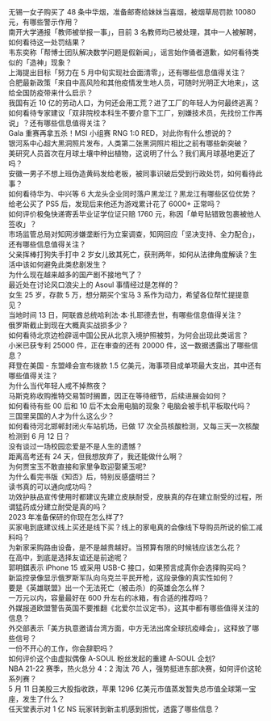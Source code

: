 无锡一女子购买了 48 条中华烟，准备邮寄给妹妹当喜烟，被烟草局罚款 10080 元，有哪些警示作用？  
南开大学通报「教师被举报一事」，目前 3 名教师均已被处理，其中一人被解聘，如何看待这一处罚结果？  
韦东奕称「帮博士团队解决数学问题是假新闻」，谣言始作俑者道歉，如何看待类似的「造神」现象？  
上海提出目标「努力在 5 月中旬实现社会面清零」，还有哪些信息值得关注？  
合肥最新政策「来自中高风险和其他疫情发生地人员，可随时光明正大地来」，这给全国防疫带来什么启示？  
我国有近 10 亿的劳动人口，为何还会用工荒？进了工厂的年轻人为何最终逃离？  
如何看待专家建议「双非院校本科生不要介意下工厂，别嫌技术员，先找份工作再说」？还有哪些信息值得关注？  
Gala 重赛再拿五杀！MSI 小组赛 RNG 1:0 RED，对此你有什么想说的？  
银河系中心超大黑洞照片发布，人类第二张黑洞照片相比之前有哪些新突破？  
美研究人员首次在月球土壤中种出植物，这说明了什么？我们离月球基地更近了吗？  
安徽一男子不想上班伪造黄码发给老板，被同事识破后受到行政处罚，如何看待此事？  
如何看待华为、中兴等 6 大龙头企业同时落户黑龙江？黑龙江有哪些区位优势？  
给老公买了 PS5 后，发现后来他还为游戏累计花了 6000+ 正常吗？  
如何评价极兔快递寄丢毕业证学位证只赔 1760 元，称因「单号贴错致包裹被他人签收」？  
市场监管总局对知网涉嫌垄断行为立案调查，知网回应「坚决支持、全力配合」，还有哪些信息值得关注？  
父亲挥棒打狗失手打中 2 岁女儿致其死亡，获刑两年，如何从法律角度解读？生活中该如何避免此类悲剧发生？  
为什么现在越来越多的国产剧不接地气了？  
最近处在讨论风口浪尖上的 Asoul 事情经过是怎样的？  
女生 25 岁，存款 5 万，想分期买个宝马 3 系作为动力，希望各位帮忙提提意见？  
当地时间 13 日，阿联酋总统哈利法·本·扎耶德去世，有哪些信息值得关注？  
俄罗斯截止到现在大概真实战损多少？  
如何看待北京边检辟谣中国公民从北京入境护照被剪，为何会出现此类谣言？  
小米已获专利 25000 件，正在审查的还有 20000 件，这一数据透露出了哪些信息？  
拜登在美国 - 东盟峰会宣布拨款 1.5 亿美元，海事项目成单项最大支出，其中还有哪些值得关注？  
为什么当代年轻人戒不掉熬夜？  
马斯克称收购推特交易暂时搁置，因正在等待细节，后续进展会如何？  
如何看待有些 00 后和 10 后不太会用电脑的现象？电脑会被手机平板取代吗？  
三国里吴国的人才为什么这么少？  
如何看待河北邯郸封闭火车站机场，已做 17 次全员核酸检测，又每三天一次核酸检测到 6 月 12 日？  
没有谈过一场校园恋爱是不是人生的遗憾？  
距离高考还有 24 天，但我想放弃了，我还能做什么啊？  
为何贾宝玉不敢直接和家里争取迎娶黛玉呢?  
为什么看完书版《知否》后，特别反感盛明兰？  
读书真的可以通向成功吗？  
功效护肤品宣传使用时都建议先建立皮肤耐受，皮肤真的存在建立耐受的过程，所谓猛药成分建立耐受是真的吗？  
2023 年准备保研的你现在怎么样了?  
买家电到底建议线上买还是线下买？线上的家电真的会像线下导购员所说的偷工减料吗？  
为新家采购路由设备，是不是越贵越好。当预算有限的时候钱应该怎么花？  
在高中，到底是选择友谊还是前途呢？  
郭明錤表示 iPhone 15 或采用 USB-C 接口，如果预言成真你会选择购买吗？  
新监控录像显示俄罗斯军队向乌克兰平民开枪，这段录像的真实性如何？  
要是《英雄联盟》出一个无法死亡（被击杀）的英雄会怎么样？  
一万元以内，容量最好在 600 升左右的冰箱，有合适的推荐吗？  
外媒报道欧盟警告英国不要推翻《北爱尔兰议定书》，这其中都有哪些值得关注的信息？  
外交部表示「美方执意邀请台湾方面，中方无法出席全球抗疫峰会」，这释放了哪些信号？  
一份不开心的工作，你会辞职吗？  
如何评价这个由虚拟偶像 A-SOUL 粉丝发起的重建 A-SOUL 企划?  
NBA 21-22 赛季，热火总分 4：2 淘汰 76 人，强势挺进东部决赛，如何评价这轮系列赛？  
5 月 11 日美股三大股指收跌，苹果 1296 亿美元市值蒸发暂失总市值全球第一宝座，发生了什么？  
任天堂表示对 1 亿 NS 玩家转到新主机感到担忧，透露了哪些信息？  
